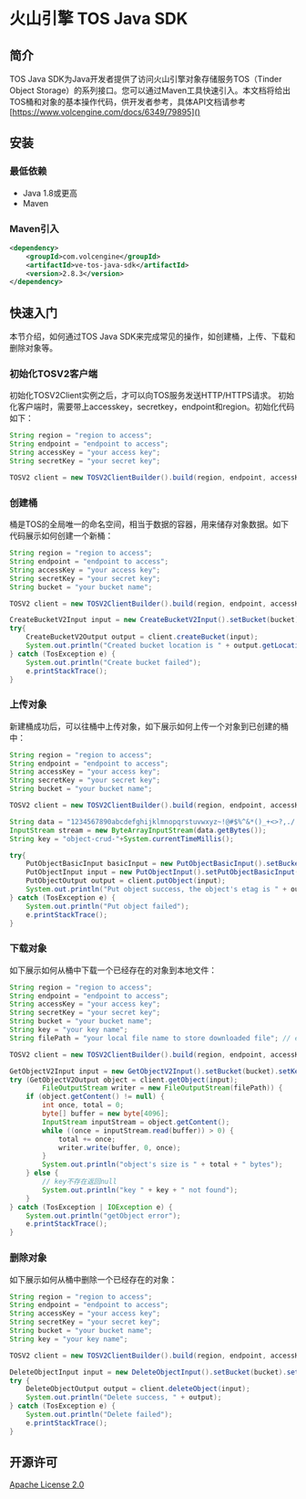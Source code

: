 # 火山引擎 TOS Java SDK
## 简介
TOS Java SDK为Java开发者提供了访问火山引擎对象存储服务TOS（Tinder Object Storage）的系列接口。您可以通过Maven工具快速引入。本文档将给出TOS桶和对象的基本操作代码，供开发者参考，具体API文档请参考[https://www.volcengine.com/docs/6349/79895]()

## 安装
### 最低依赖
- Java 1.8或更高
- Maven
### Maven引入
```xml
<dependency>
    <groupId>com.volcengine</groupId>
    <artifactId>ve-tos-java-sdk</artifactId>
    <version>2.8.3</version>
</dependency>
```

## 快速入门
本节介绍，如何通过TOS Java SDK来完成常见的操作，如创建桶，上传、下载和删除对象等。
### 初始化TOSV2客户端
初始化TOSV2Client实例之后，才可以向TOS服务发送HTTP/HTTPS请求。
初始化客户端时，需要带上accesskey，secretkey，endpoint和region。初始化代码如下：

```java
String region = "region to access";
String endpoint = "endpoint to access";
String accessKey = "your access key";
String secretKey = "your secret key";

TOSV2 client = new TOSV2ClientBuilder().build(region, endpoint, accessKey, secretKey);
```

### 创建桶
桶是TOS的全局唯一的命名空间，相当于数据的容器，用来储存对象数据。如下代码展示如何创建一个新桶：

```java
String region = "region to access";
String endpoint = "endpoint to access";
String accessKey = "your access key";
String secretKey = "your secret key";
String bucket = "your bucket name";

TOSV2 client = new TOSV2ClientBuilder().build(region, endpoint, accessKey, secretKey);

CreateBucketV2Input input = new CreateBucketV2Input().setBucket(bucket);
try{
    CreateBucketV2Output output = client.createBucket(input);
    System.out.println("Created bucket location is " + output.getLocation());
} catch (TosException e) {
    System.out.println("Create bucket failed");
    e.printStackTrace();
}
```

### 上传对象
新建桶成功后，可以往桶中上传对象，如下展示如何上传一个对象到已创建的桶中：

```java
String region = "region to access";
String endpoint = "endpoint to access";
String accessKey = "your access key";
String secretKey = "your secret key";
String bucket = "your bucket name";

TOSV2 client = new TOSV2ClientBuilder().build(region, endpoint, accessKey, secretKey);

String data = "1234567890abcdefghijklmnopqrstuvwxyz~!@#$%^&*()_+<>?,./   :'1234567890abcdefghijklmnopqrstuvwxyz~!@#$%^&*()_+<>?,./   :'";
InputStream stream = new ByteArrayInputStream(data.getBytes());
String key = "object-crud-"+System.currentTimeMillis();

try{
    PutObjectBasicInput basicInput = new PutObjectBasicInput().setBucket(bucket).setKey(key);
    PutObjectInput input = new PutObjectInput().setPutObjectBasicInput(basicInput).setContent(stream);
    PutObjectOutput output = client.putObject(input);
    System.out.println("Put object success, the object's etag is " + output.getEtag());
} catch (TosException e) {
    System.out.println("Put object failed");
    e.printStackTrace();
}
```

### 下载对象
如下展示如何从桶中下载一个已经存在的对象到本地文件：

```java
String region = "region to access";
String endpoint = "endpoint to access";
String accessKey = "your access key";
String secretKey = "your secret key";
String bucket = "your bucket name";
String key = "your key name";
String filePath = "your local file name to store downloaded file"; // eg. "/home/user/aaa.txt"

TOSV2 client = new TOSV2ClientBuilder().build(region, endpoint, accessKey, secretKey);

GetObjectV2Input input = new GetObjectV2Input().setBucket(bucket).setKey(key);
try (GetObjectV2Output object = client.getObject(input);
        FileOutputStream writer = new FileOutputStream(filePath)) {
    if (object.getContent() != null) {
        int once, total = 0;
        byte[] buffer = new byte[4096];
        InputStream inputStream = object.getContent();
        while ((once = inputStream.read(buffer)) > 0) {
            total += once;
            writer.write(buffer, 0, once);
        }
        System.out.println("object's size is " + total + " bytes");
    } else {
        // key不存在返回null
        System.out.println("key " + key + " not found");
    }
} catch (TosException | IOException e) {
    System.out.println("getObject error");
    e.printStackTrace();
}
```

### 删除对象
如下展示如何从桶中删除一个已经存在的对象：

```java
String region = "region to access";
String endpoint = "endpoint to access";
String accessKey = "your access key";
String secretKey = "your secret key";
String bucket = "your bucket name";
String key = "your key name";

TOSV2 client = new TOSV2ClientBuilder().build(region, endpoint, accessKey, secretKey);

DeleteObjectInput input = new DeleteObjectInput().setBucket(bucket).setKey(key);
try {
    DeleteObjectOutput output = client.deleteObject(input);
    System.out.println("Delete success, " + output);
} catch (TosException e) {
    System.out.println("Delete failed");
    e.printStackTrace();
}
```

## 开源许可
[Apache License 2.0](https://www.apache.org/licenses/LICENSE-2.0.html)